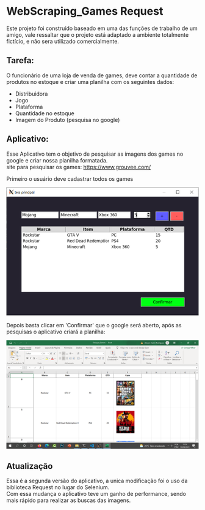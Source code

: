 # WebScraping_Games Request

Este projeto foi construído baseado em uma das funções de trabalho de um amigo, 
vale ressaltar que o projeto está adaptado a ambiente totalmente fictício, e não sera utilizado comercialmente.

## Tarefa:

O funcionário de uma loja de venda de games, deve contar a quantidade de produtos no estoque e criar uma planilha com os seguintes dados:

- Distribuidora
- Jogo
- Plataforma
- Quantidade no estoque
- Imagem do Produto (pesquisa no google)

## Aplicativo:

Esse Aplicativo tem o objetivo de pesquisar as imagens dos games no google e criar nossa planilha formatada.
<br />
site para pesquisar os games: https://www.grouvee.com/

Primeiro o usuário deve cadastrar todos os games

![img](https://github.com/Alisson-tech/WebScraping_Games/blob/master/imagens_Tutorial/Interface.PNG)

Depois basta clicar em 'Confirmar' que o google será aberto, após as pesquisas o aplicativo criará a planilha:

![img](https://github.com/Alisson-tech/WebScraping_Games/blob/master/imagens_Tutorial/Planilha.PNG)

## Atualização

Essa é a segunda versão do aplicativo, a unica modificação foi o uso da biblioteca Request no lugar do Selenium. <br />
Com essa mudança o aplicativo teve um ganho de performance, sendo mais rápido para realizar as buscas das imagens.
